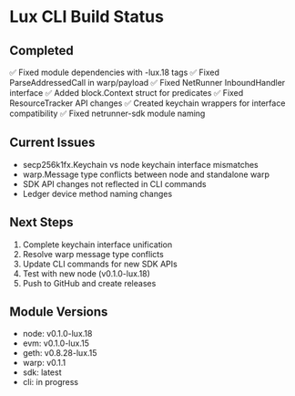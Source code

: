 # Lux CLI Build Status

## Completed
✅ Fixed module dependencies with -lux.18 tags
✅ Fixed ParseAddressedCall in warp/payload 
✅ Fixed NetRunner InboundHandler interface
✅ Added block.Context struct for predicates
✅ Fixed ResourceTracker API changes
✅ Created keychain wrappers for interface compatibility
✅ Fixed netrunner-sdk module naming

## Current Issues
- secp256k1fx.Keychain vs node keychain interface mismatches
- warp.Message type conflicts between node and standalone warp
- SDK API changes not reflected in CLI commands
- Ledger device method naming changes

## Next Steps
1. Complete keychain interface unification
2. Resolve warp message type conflicts
3. Update CLI commands for new SDK APIs
4. Test with new node (v0.1.0-lux.18)
5. Push to GitHub and create releases

## Module Versions
- node: v0.1.0-lux.18
- evm: v0.1.0-lux.15
- geth: v0.8.28-lux.15
- warp: v0.1.1
- sdk: latest
- cli: in progress
